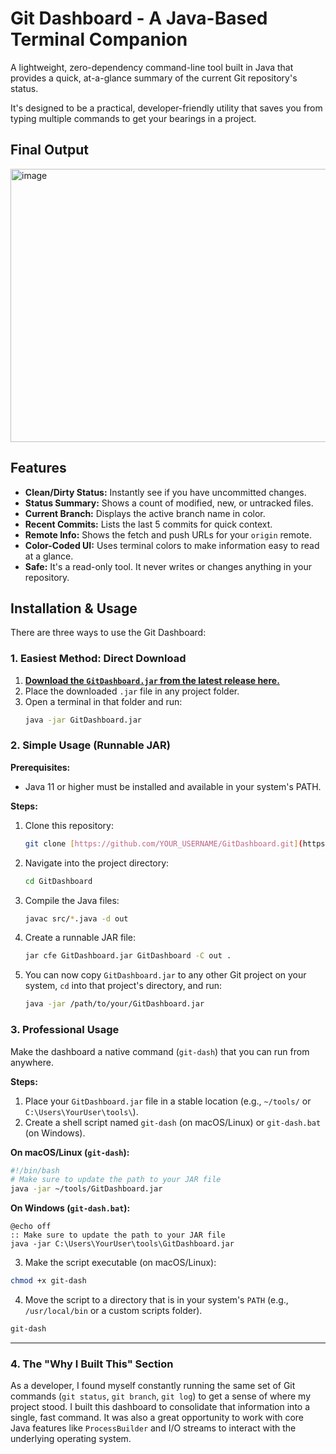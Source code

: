 # Git Dashboard - A Java-Based Terminal Companion

A lightweight, zero-dependency command-line tool built in Java that provides a quick, at-a-glance summary of the current Git repository's status.

It's designed to be a practical, developer-friendly utility that saves you from typing multiple commands to get your bearings in a project.

## Final Output

<img width="750" height="437" alt="image" src="https://github.com/user-attachments/assets/e0d2cfd3-50dc-4af0-b61f-3d8104b00183" />


## Features

- **Clean/Dirty Status:** Instantly see if you have uncommitted changes.
- **Status Summary:** Shows a count of modified, new, or untracked files.
- **Current Branch:** Displays the active branch name in color.
- **Recent Commits:** Lists the last 5 commits for quick context.
- **Remote Info:** Shows the fetch and push URLs for your `origin` remote.
- **Color-Coded UI:** Uses terminal colors to make information easy to read at a glance.
- **Safe:** It's a read-only tool. It never writes or changes anything in your repository.

## Installation & Usage

There are three ways to use the Git Dashboard:

### 1. Easiest Method: Direct Download

1.  **[Download the `GitDashboard.jar` from the latest release here.](https://github.com/Anandsortur/Git-Dashboard/releases/download/v1.0/GitDashboard.jar)**
2.  Place the downloaded `.jar` file in any project folder.
3.  Open a terminal in that folder and run:
    ```bash
    java -jar GitDashboard.jar
    ```


### 2. Simple Usage (Runnable JAR)

**Prerequisites:**

- Java 11 or higher must be installed and available in your system's PATH.

**Steps:**

1.  Clone this repository:

    ```bash
    git clone [https://github.com/YOUR_USERNAME/GitDashboard.git](https://github.com/YOUR_USERNAME/GitDashboard.git)
    ```

2.  Navigate into the project directory:

    ```bash
    cd GitDashboard
    ```

3.  Compile the Java files:

    ```bash
    javac src/*.java -d out
    ```

4.  Create a runnable JAR file:

    ```bash
    jar cfe GitDashboard.jar GitDashboard -C out .
    ```

5.  You can now copy `GitDashboard.jar` to any other Git project on your system, `cd` into that project's directory, and run:
    ```bash
    java -jar /path/to/your/GitDashboard.jar
    ```

### 3. Professional Usage

Make the dashboard a native command (`git-dash`) that you can run from anywhere.

**Steps:**

1.  Place your `GitDashboard.jar` file in a stable location (e.g., `~/tools/` or `C:\Users\YourUser\tools\`).
2.  Create a shell script named `git-dash` (on macOS/Linux) or `git-dash.bat` (on Windows).

**On macOS/Linux (`git-dash`):**

```bash
#!/bin/bash
# Make sure to update the path to your JAR file
java -jar ~/tools/GitDashboard.jar
```

**On Windows (`git-dash.bat`):**

```batch
@echo off
:: Make sure to update the path to your JAR file
java -jar C:\Users\YourUser\tools\GitDashboard.jar
```

3. Make the script executable (on macOS/Linux):

```bash
chmod +x git-dash
```

4. Move the script to a directory that is in your system's `PATH` (e.g., `/usr/local/bin` or a custom scripts folder).

```bash
git-dash
```

---

### 4. The "Why I Built This" Section

As a developer, I found myself constantly running the same set of Git commands (`git status`, `git branch`, `git log`) to get a sense of where my project stood. I built this dashboard to consolidate that information into a single, fast command. It was also a great opportunity to work with core Java features like `ProcessBuilder` and I/O streams to interact with the underlying operating system.
